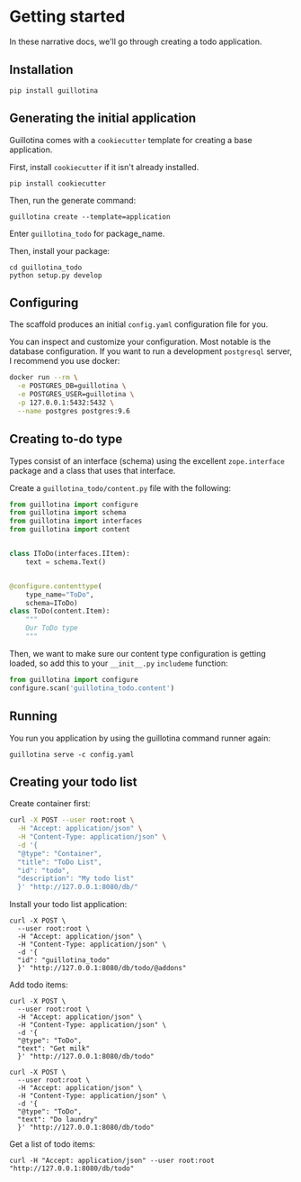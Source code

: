# Getting started

In these narrative docs, we'll go through creating a todo application.


## Installation


```
pip install guillotina
```


## Generating the initial application

Guillotina comes with a `cookiecutter` template for creating a base application.

First, install `cookiecutter` if it isn't already installed.

```
pip install cookiecutter
```

Then, run the generate command:

```
guillotina create --template=application
```

Enter `guillotina_todo` for package_name.

Then, install your package:

```
cd guillotina_todo
python setup.py develop
```

## Configuring

The scaffold produces an initial `config.yaml` configuration file for you.

You can inspect and customize your configuration. Most notable is the database
configuration. If you want to run a development `postgresql` server, I
recommend you use docker:

```bash
docker run --rm \
  -e POSTGRES_DB=guillotina \
  -e POSTGRES_USER=guillotina \
  -p 127.0.0.1:5432:5432 \
  --name postgres postgres:9.6
```


## Creating to-do type

Types consist of an interface (schema) using the excellent `zope.interface` package
and a class that uses that interface.

Create a `guillotina_todo/content.py` file with the following:

```python
from guillotina import configure
from guillotina import schema
from guillotina import interfaces
from guillotina import content


class IToDo(interfaces.IItem):
    text = schema.Text()


@configure.contenttype(
    type_name="ToDo",
    schema=IToDo)
class ToDo(content.Item):
    """
    Our ToDo type
    """
```

Then, we want to make sure our content type configuration is getting loaded,
so add this to your `__init__.py` `includeme` function:

```python
from guillotina import configure
configure.scan('guillotina_todo.content')
```

## Running

You run you application by using the guillotina command runner again:

```
guillotina serve -c config.yaml
```


## Creating your todo list

Create container first:

```bash
curl -X POST --user root:root \
  -H "Accept: application/json" \
  -H "Content-Type: application/json" \
  -d '{
  "@type": "Container",
  "title": "ToDo List",
  "id": "todo",
  "description": "My todo list"
  }' "http://127.0.0.1:8080/db/"
```


Install your todo list application:

```
curl -X POST \
  --user root:root \
  -H "Accept: application/json" \
  -H "Content-Type: application/json" \
  -d '{
  "id": "guillotina_todo"
  }' "http://127.0.0.1:8080/db/todo/@addons"
```


Add todo items:

```
curl -X POST \
  --user root:root \
  -H "Accept: application/json" \
  -H "Content-Type: application/json" \
  -d '{
  "@type": "ToDo",
  "text": "Get milk"
  }' "http://127.0.0.1:8080/db/todo"
```

```
curl -X POST \
  --user root:root \
  -H "Accept: application/json" \
  -H "Content-Type: application/json" \
  -d '{
  "@type": "ToDo",
  "text": "Do laundry"
  }' "http://127.0.0.1:8080/db/todo"
```


Get a list of todo items:

```
curl -H "Accept: application/json" --user root:root "http://127.0.0.1:8080/db/todo"
```
